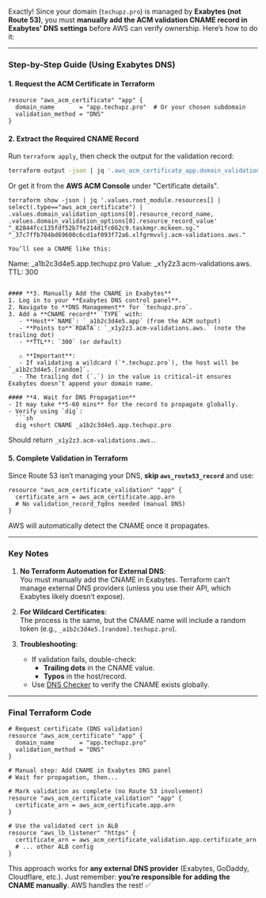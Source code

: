 Exactly! Since your domain (`techupz.pro`) is managed by **Exabytes (not Route 53)**, you must **manually add the ACM validation CNAME record in Exabytes' DNS settings** before AWS can verify ownership. Here’s how to do it:

---

### **Step-by-Step Guide (Using Exabytes DNS)**
#### **1. Request the ACM Certificate in Terraform**
```hcl
resource "aws_acm_certificate" "app" {
  domain_name       = "app.techupz.pro"  # Or your chosen subdomain
  validation_method = "DNS"
}
```

#### **2. Extract the Required CNAME Record**
Run `terraform apply`, then check the output for the validation record:
```sh
terraform output -json | jq '.aws_acm_certificate_app.domain_validation_options'
```
Or get it from the **AWS ACM Console** under "Certificate details".
```
terraform show -json | jq '.values.root_module.resources[] | select(.type=="aws_acm_certificate") | .values.domain_validation_options[0].resource_record_name, .values.domain_validation_options[0].resource_record_value'
"_82844fcc135fdf52b7fe214d1fc662c9.taskmgr.mckeen.sg."
"_37c7ffb704bd69600c6cd1af093f72a6.xlfgrmvvlj.acm-validations.aws."

You’ll see a CNAME like this:
```
Name:  _a1b2c3d4e5.app.techupz.pro
Value: _x1y2z3.acm-validations.aws.
TTL:   300
```

#### **3. Manually Add the CNAME in Exabytes**
1. Log in to your **Exabytes DNS control panel**.
2. Navigate to **DNS Management** for `techupz.pro`.
3. Add a **CNAME record** `TYPE` with:
   - **Host**`NAME`: `_a1b2c3d4e5.app` (from the ACM output)  
   - **Points to**`RDATA`: `_x1y2z3.acm-validations.aws.` (note the trailing dot)  
   - **TTL**: `300` (or default)

   ⚠️ **Important**:  
   - If validating a wildcard (`*.techupz.pro`), the host will be `_a1b2c3d4e5.[random]`.  
   - The trailing dot (`.`) in the value is critical—it ensures Exabytes doesn’t append your domain name.

#### **4. Wait for DNS Propagation**
- It may take **5-60 mins** for the record to propagate globally.
- Verify using `dig`:
  ```sh
  dig +short CNAME _a1b2c3d4e5.app.techupz.pro
  ```
  Should return `_x1y2z3.acm-validations.aws.`.

#### **5. Complete Validation in Terraform**
Since Route 53 isn’t managing your DNS, **skip `aws_route53_record`** and use:
```hcl
resource "aws_acm_certificate_validation" "app" {
  certificate_arn = aws_acm_certificate.app.arn
  # No validation_record_fqdns needed (manual DNS)
}
```
AWS will automatically detect the CNAME once it propagates.

---

### **Key Notes**
1. **No Terraform Automation for External DNS**:  
   You must manually add the CNAME in Exabytes. Terraform can’t manage external DNS providers (unless you use their API, which Exabytes likely doesn’t expose).

2. **For Wildcard Certificates**:  
   The process is the same, but the CNAME name will include a random token (e.g., `_a1b2c3d4e5.[random].techupz.pro`).

3. **Troubleshooting**:  
   - If validation fails, double-check:  
     - **Trailing dots** in the CNAME value.  
     - **Typos** in the host/record.  
   - Use [DNS Checker](https://dnschecker.org/) to verify the CNAME exists globally.

---

### **Final Terraform Code**
```hcl
# Request certificate (DNS validation)
resource "aws_acm_certificate" "app" {
  domain_name       = "app.techupz.pro"
  validation_method = "DNS"
}

# Manual step: Add CNAME in Exabytes DNS panel
# Wait for propagation, then...

# Mark validation as complete (no Route 53 involvement)
resource "aws_acm_certificate_validation" "app" {
  certificate_arn = aws_acm_certificate.app.arn
}

# Use the validated cert in ALB
resource "aws_lb_listener" "https" {
  certificate_arn = aws_acm_certificate_validation.app.certificate_arn
  # ... other ALB config
}
```

This approach works for **any external DNS provider** (Exabytes, GoDaddy, Cloudflare, etc.). Just remember: **you’re responsible for adding the CNAME manually**. AWS handles the rest! ✅
